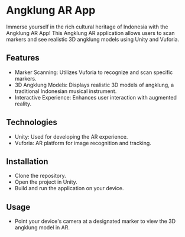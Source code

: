 # Angklung AR App
Immerse yourself in the rich cultural heritage of Indonesia with the Angklung AR App! This Angklung AR application allows users to scan markers and see realistic 3D angklung models using Unity and Vuforia.

## Features
* Marker Scanning: Utilizes Vuforia to recognize and scan specific markers.
* 3D Angklung Models: Displays realistic 3D models of angklung, a traditional Indonesian musical instrument.
* Interactive Experience: Enhances user interaction with augmented reality.

## Technologies
* Unity: Used for developing the AR experience.
* Vuforia: AR platform for image recognition and tracking.

## Installation
* Clone the repository.
* Open the project in Unity.
* Build and run the application on your device.

## Usage
* Point your device's camera at a designated marker to view the 3D angklung model in AR.
